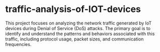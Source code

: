# traffic-analysis-of-IOT-devices
This project focuses on analyzing the network traffic generated by IoT devices during Denial of Service (DoS) attacks. The primary goal is to identify and understand the patterns and behaviors associated with this traffic, including protocol usage, packet sizes, and communication frequencies.​
